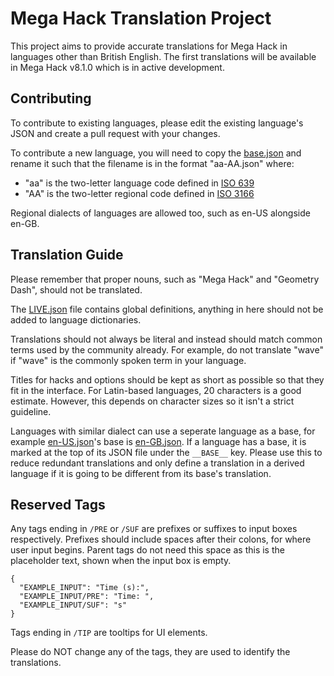 # Mega Hack Translation Project

This project aims to provide accurate translations for Mega Hack in languages other than British English. The first translations will be available in Mega Hack v8.1.0 which is in active development.

## Contributing

To contribute to existing languages, please edit the existing language's JSON and create a pull request with your changes.

To contribute a new language, you will need to copy the [base.json](/langs/base.json) and rename it such that the filename is in the format "aa-AA.json" where:
- "aa" is the two-letter language code defined in [ISO 639](https://en.wikipedia.org/wiki/List_of_ISO_639_language_codes)
- "AA" is the two-letter regional code defined in [ISO 3166](https://en.wikipedia.org/wiki/List_of_ISO_3166_country_codes)

Regional dialects of languages are allowed too, such as en-US alongside en-GB.

## Translation Guide

Please remember that proper nouns, such as "Mega Hack" and "Geometry Dash", should not be translated.

The [LIVE.json](/langs/LIVE.json) file contains global definitions, anything in here should not be added to language dictionaries.

Translations should not always be literal and instead should match common terms used by the community already. For example, do not translate "wave" if "wave" is the commonly spoken term in your language.

Titles for hacks and options should be kept as short as possible so that they fit in the interface. For Latin-based languages, 20 characters is a good estimate. However, this depends on character sizes so it isn't a strict guideline.

Languages with similar dialect can use a seperate language as a base, for example [en-US.json](/langs/en-US.json)'s base is [en-GB.json](/langs/en-GB.json). If a language has a base, it is marked at the top of its JSON file under the `__BASE__` key. Please use this to reduce redundant translations and only define a translation in a derived language if it is going to be different from its base's translation.

## Reserved Tags

Any tags ending in `/PRE` or `/SUF` are prefixes or suffixes to input boxes respectively. Prefixes should include spaces after their colons, for where user input begins. Parent tags do not need this space as this is the placeholder text, shown when the input box is empty.

```
{
  "EXAMPLE_INPUT": "Time (s):",
  "EXAMPLE_INPUT/PRE": "Time: ",
  "EXAMPLE_INPUT/SUF": "s"
}
```

Tags ending in `/TIP` are tooltips for UI elements.

Please do NOT change any of the tags, they are used to identify the translations.